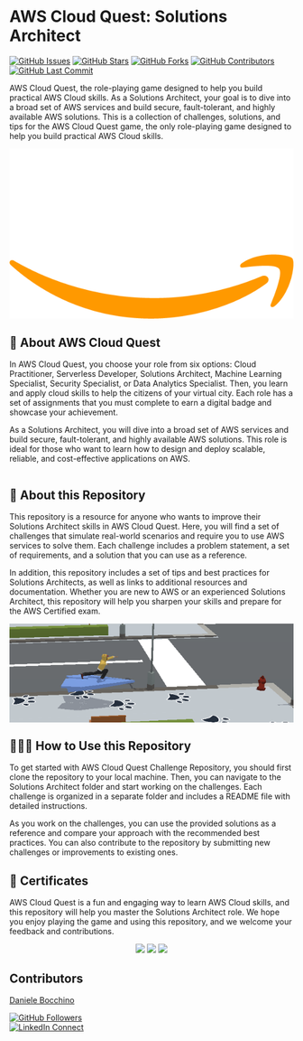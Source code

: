# AWS Cloud Quest: Solutions Architect 

[![GitHub Issues](https://img.shields.io/github/issues/DanieleBocchino/AWS-Solutions-Architect-Quest
)](https://github.com/DanieleBocchino/AWS-Solutions-Architect-Quest
)
[![GitHub Stars](https://img.shields.io/github/stars/DanieleBocchino/AWS-Solutions-Architect-Quest
)](https://github.com/DanieleBocchino/AWS-Solutions-Architect-Quest
)
[![GitHub Forks](https://img.shields.io/github/forks/DanieleBocchino/AWS-Solutions-Architect-Quest
)](https://github.com/DanieleBocchino/AWS-Solutions-Architect-Quest
)
[![GitHub Contributors](https://img.shields.io/github/contributors/DanieleBocchino/AWS-Solutions-Architect-Quest
)](https://github.com/DanieleBocchino/AWS-Solutions-Architect-Quest
)
[![GitHub Last Commit](https://img.shields.io/github/last-commit/DanieleBocchino/AWS-Solutions-Architect-Quest
)](https://github.com/DanieleBocchino/AWS-Solutions-Architect-Quest
)



AWS Cloud Quest, the role-playing game designed to help you build practical AWS Cloud skills. As a Solutions Architect, your goal is to dive into a broad set of AWS services and build secure, fault-tolerant, and highly available AWS solutions. This is a collection of challenges, solutions, and tips for the AWS Cloud Quest game, the only role-playing game designed to help you build practical AWS Cloud skills.

<p align="center">
  <img src="utils/img/aws.png" alt="" style="display: block; margin: auto;" />
</p>


## 🚀 About AWS Cloud Quest
In AWS Cloud Quest, you choose your role from six options: Cloud Practitioner, Serverless Developer, Solutions Architect, Machine Learning Specialist, Security Specialist, or Data Analytics Specialist. Then, you learn and apply cloud skills to help the citizens of your virtual city. Each role has a set of assignments that you must complete to earn a digital badge and showcase your achievement.

As a Solutions Architect, you will dive into a broad set of AWS services and build secure, fault-tolerant, and highly available AWS solutions. This role is ideal for those who want to learn how to design and deploy scalable, reliable, and cost-effective applications on AWS.

<p align="center">
  <img src="../../Images/Screenshot 2025-01-25 222148.png" alt="" style="display: block; margin: auto;" />
</p>

## 📑  About this Repository
This repository is a resource for anyone who wants to improve their Solutions Architect skills in AWS Cloud Quest. Here, you will find a set of challenges that simulate real-world scenarios and require you to use AWS services to solve them. Each challenge includes a problem statement, a set of requirements, and a solution that you can use as a reference.

In addition, this repository includes a set of tips and best practices for Solutions Architects, as well as links to additional resources and documentation. Whether you are new to AWS or an experienced Solutions Architect, this repository will help you sharpen your skills and prepare for the AWS Certified exam.

<p align="center">
  <img src="utils/img/my_character.png" alt="" style="display: block; margin: auto;" />
</p>

## 🧑🏻‍💻 How to Use this Repository
To get started with AWS Cloud Quest Challenge Repository, you should first clone the repository to your local machine. Then, you can navigate to the Solutions Architect folder and start working on the challenges. Each challenge is organized in a separate folder and includes a README file with detailed instructions.

As you work on the challenges, you can use the provided solutions as a reference and compare your approach with the recommended best practices. You can also contribute to the repository by submitting new challenges or improvements to existing ones.

## 🏅 Certificates 
AWS Cloud Quest is a fun and engaging way to learn AWS Cloud skills, and this repository will help you master the Solutions Architect role. We hope you enjoy playing the game and using this repository, and we welcome your feedback and contributions.

<p align="middle">
  <a href="https://www.credly.com/badges/ae4a93c9-aa9a-420b-a286-ada076069228/public_url"><img src="https://images.credly.com/size/280x280/images/2784d0d8-327c-406f-971e-9f0e15097003/image.png" ></a>
  <a href="https://www.credly.com/badges/f81618cc-2d8e-45fa-b2d6-6bd076279956/public_url"><img src="https://images.credly.com/size/280x280/images/9e9e7ef7-384f-4636-8743-1b89a68fb46b/image.png" ></a>
  <a href="https://www.credly.com/badges/aae1aa02-769f-473a-b607-2f29da692f1a/public_url"><img src="https://images.credly.com/size/280x280/images/9a2fd02b-52ab-448d-9d19-fd9b68efe1f6/image.png" ></a>
</p>

## Contributors

[Daniele Bocchino](https://danielebocchino.github.io/)

[![GitHub Followers](https://img.shields.io/github/followers/DanieleBocchino?style=social)](https://github.com/DanieleBocchino)  
[![LinkedIn Connect](https://img.shields.io/badge/LinkedIn-Connect-blue?style=social&logo=linkedin)](https://www.linkedin.com/in/daniele-bocchino-aa602a20b/)

